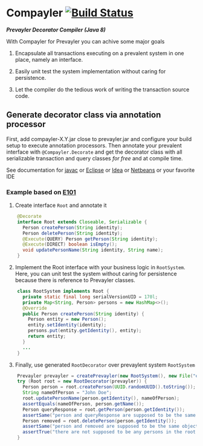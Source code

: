 # Compayler [![Build Status](https://travis-ci.org/sormuras/compayler.png?branch=master)](https://travis-ci.org/sormuras/compayler)

***Prevayler Decorator Compiler (Java 8)***

With Compayler for Prevayler you can achive some major goals

1. Encapsulate all transactions executing on a prevalent system in one place, namely an interface.

2. Easily unit test the system implementation without caring for persistence.

3. Let the compiler do the tedious work of writing the transaction source code.

## Generate decorator class via annotation processor

First, add compayler-X.Y.jar close to prevayler.jar and configure your build setup to execute annotation
processors. Then annotate your prevalent interface with `@Compayler.Decorate` and get the decorator class
with all serializable transaction and query classes *for free* and at compile time.

See documentation for [javac](http://docs.oracle.com/javase/8/docs/technotes/tools/windows/javac.html)
or [Eclipse](http://www.eclipse.org/jdt/apt/introToAPT.php)
or [Idea](http://www.jetbrains.com/idea/webhelp/annotation-processors-support.html)
or [Netbeans](https://netbeans.org/kb/docs/java/annotations.html) or your favorite IDE

### Example based on [E101](https://github.com/jsampson/prevayler/tree/master/demos/tutorial/src/test/java/org/prevayler/examples/e101)
1. Create interface `Root` and annotate it
```java
    @Decorate
    interface Root extends Closeable, Serializable {
      Person createPerson(String identity);
      Person deletePerson(String identity);
      @Execute(QUERY) Person getPerson(String identity);
      @Execute(DIRECT) boolean isEmpty();
      void updatePersonName(String identity, String name);
    }
```
2. Implement the Root interface with your business logic in `RootSystem`. Here, you can unit test the system
without caring for persistence because there is reference to Prevayler classes.
```java
    class RootSystem implements Root {
      private static final long serialVersionUID = 170l;
      private Map<String, Person> persons = new HashMap<>();
      @Override
      public Person createPerson(String identity) {
        Person entity = new Person();
        entity.setIdentity(identity);
        persons.put(entity.getIdentity(), entity);
        return entity;
      }
      ...
    }
```
3. Finally, use generated `RootDecorator` over prevaylent system `RootSystem`
```java
    Prevayler prevayler = createPrevayler(new RootSystem(), new File("e101"));
    try (Root root = new RootDecorator(prevayler)) {
      Person person = root.createPerson(UUID.randomUUID().toString());
      String nameOfPerson = "John Doe";
      root.updatePersonName(person.getIdentity(), nameOfPerson);
      assertEquals(nameOfPerson, person.getName());
      Person queryResponse = root.getPerson(person.getIdentity());
      assertSame("person and queryResponse are supposed to be the same object instance!", person, queryResponse);
      Person removed = root.deletePerson(person.getIdentity());
      assertSame("person and removed are supposed to be the same object instance!", person, removed);
      assertTrue("there are not supposed to be any persons in the root at this point!", root.isEmpty());
    }
```
